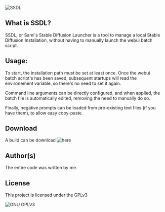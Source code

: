 ![SSDL](https://i.imgur.com/rkzAz1l.png)
## What is SSDL?
SSDL, or Sami's Stable Diffusion Launcher is a tool to manage a local Stable Diffusion Installation, without having to manually launch the webui batch script.

## Usage:

To start, the installation path must be set at least once. Once the webui batch script's has been saved, subsequent startups will read the environement variable,
so there's no need to set it again. 

Command line arguments can be directly configured, and when applied, the batch file is automatically edited, removing the need to manually do so.

Finally, negative prompts can be loaded from pre-existing text files (if you have them), to allow easy copy-paste.

## Download

A build can be download ![here](https://drive.google.com/file/d/1T5vX9ryDA8Wdsli_j7lJkLirXyfYPWPC/view?usp=share_link)

## Author(s)
The entire code was written by me.
## License

This project is licensed under the GPLv3

![GNU GPLV3](https://imgur.com/imkUoGR.png)





